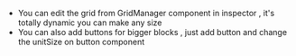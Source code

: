 - You can edit the grid from GridManager component in inspector , it's totally dynamic you can make any size
- You can also add buttons for bigger blocks , just add button and change the unitSize on button component
